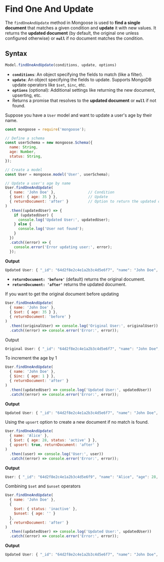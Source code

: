 # Find One And Update

The `findOneAndUpdate` method in Mongoose is used to **find a single document** that matches a given condition and **update** it with new values. It returns the **updated document** (by default, the original one unless configured otherwise) or **`null`** if no document matches the condition.

## Syntax

```jsx
Model.findOneAndUpdate(conditions, update, options)
```

- **`conditions`**: An object specifying the fields to match (like a filter).
- **`update`**: An object specifying the fields to update. Supports MongoDB update operators like `$set`, `$inc`, etc.
- **`options`** (optional): Additional settings like returning the new document, upserting, etc.
- Returns a promise that resolves to the **updated document** or **`null`** if not found.

Suppose you have a `User` model and want to update a user's age by their name.

```jsx
const mongoose = require('mongoose');

// Define a schema
const userSchema = new mongoose.Schema({
  name: String,
  age: Number,
  status: String,
});

// Create a model
const User = mongoose.model('User', userSchema);

// Update a user's age by name
User.findOneAndUpdate(
  { name: 'John Doe' },               // Condition
  { $set: { age: 35 } },              // Update
  { returnDocument: 'after' }         // Option to return the updated document
)
  .then((updatedUser) => {
    if (updatedUser) {
      console.log('Updated User:', updatedUser);
    } else {
      console.log('User not found');
    }
  })
  .catch((error) => {
    console.error('Error updating user:', error);
  });
```

**Output**

```jsx
Updated User: { "_id": "64d2f8e2c4e1a2b3c4d5e6f7", "name": "John Doe", "age": 35, "status": "active" }
```

- **`returnDocument: 'before'`** (default) returns the original document.
- **`returnDocument: 'after'`** returns the updated document.

If you want to get the original document before updating

```jsx
User.findOneAndUpdate(
  { name: 'John Doe' },
  { $set: { age: 35 } },
  { returnDocument: 'before' }
)
  .then((originalUser) => console.log('Original User:', originalUser))
  .catch((error) => console.error('Error:', error));
```

Output

```jsx
Original User: { "_id": "64d2f8e2c4e1a2b3c4d5e6f7", "name": "John Doe", "age": 30, "status": "active" }
```

To increment the age by 1

```jsx
User.findOneAndUpdate(
  { name: 'John Doe' },
  { $inc: { age: 1 } },
  { returnDocument: 'after' }
)
  .then((updatedUser) => console.log('Updated User:', updatedUser))
  .catch((error) => console.error('Error:', error));
```

**Output**

```jsx
Updated User: { "_id": "64d2f8e2c4e1a2b3c4d5e6f7", "name": "John Doe", "age": 31, "status": "active" }
```

Using the `upsert` option to create a new document if no match is found.

```jsx
User.findOneAndUpdate(
  { name: 'Alice' },
  { $set: { age: 28, status: 'active' } },
  { upsert: true, returnDocument: 'after' }
)
  .then((user) => console.log('User:', user))
  .catch((error) => console.error('Error:', error));
```

**Output**

```jsx
User: { "_id": "64d2f8e2c4e1a2b3c4d5e6f9", "name": "Alice", "age": 28, "status": "active" }
```

Combining `$set` and `$unset` operators

```jsx
User.findOneAndUpdate(
  { name: 'John Doe' },
  {
    $set: { status: 'inactive' },
    $unset: { age: '' }
  },
  { returnDocument: 'after' }
)
  .then((updatedUser) => console.log('Updated User:', updatedUser))
  .catch((error) => console.error('Error:', error));
```

**Output**

```jsx
Updated User: { "_id": "64d2f8e2c4e1a2b3c4d5e6f7", "name": "John Doe", "status": "inactive" }
```